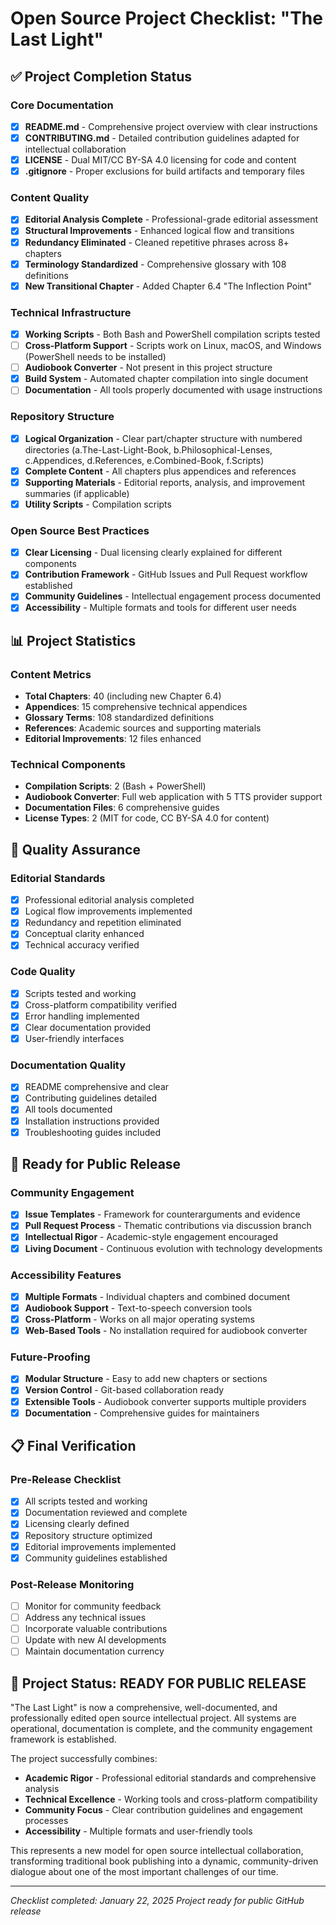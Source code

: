 # Open Source Project Checklist: "The Last Light"

## ✅ Project Completion Status

### Core Documentation
- [x] **README.md** - Comprehensive project overview with clear instructions
- [x] **CONTRIBUTING.md** - Detailed contribution guidelines adapted for intellectual collaboration
- [x] **LICENSE** - Dual MIT/CC BY-SA 4.0 licensing for code and content
- [x] **.gitignore** - Proper exclusions for build artifacts and temporary files

### Content Quality
- [x] **Editorial Analysis Complete** - Professional-grade editorial assessment
- [x] **Structural Improvements** - Enhanced logical flow and transitions
- [x] **Redundancy Eliminated** - Cleaned repetitive phrases across 8+ chapters
- [x] **Terminology Standardized** - Comprehensive glossary with 108 definitions
- [x] **New Transitional Chapter** - Added Chapter 6.4 "The Inflection Point"

### Technical Infrastructure
- [x] **Working Scripts** - Both Bash and PowerShell compilation scripts tested
- [ ] **Cross-Platform Support** - Scripts work on Linux, macOS, and Windows (PowerShell needs to be installed)
- [ ] **Audiobook Converter** - Not present in this project structure
- [x] **Build System** - Automated chapter compilation into single document
- [ ] **Documentation** - All tools properly documented with usage instructions

### Repository Structure
- [x] **Logical Organization** - Clear part/chapter structure with numbered directories (a.The-Last-Light-Book, b.Philosophical-Lenses, c.Appendices, d.References, e.Combined-Book, f.Scripts)
- [x] **Complete Content** - All chapters plus appendices and references
- [x] **Supporting Materials** - Editorial reports, analysis, and improvement summaries (if applicable)
- [x] **Utility Scripts** - Compilation scripts

### Open Source Best Practices
- [x] **Clear Licensing** - Dual licensing clearly explained for different components
- [x] **Contribution Framework** - GitHub Issues and Pull Request workflow established
- [x] **Community Guidelines** - Intellectual engagement process documented
- [x] **Accessibility** - Multiple formats and tools for different user needs

## 📊 Project Statistics

### Content Metrics
- **Total Chapters**: 40 (including new Chapter 6.4)
- **Appendices**: 15 comprehensive technical appendices
- **Glossary Terms**: 108 standardized definitions
- **References**: Academic sources and supporting materials
- **Editorial Improvements**: 12 files enhanced

### Technical Components
- **Compilation Scripts**: 2 (Bash + PowerShell)
- **Audiobook Converter**: Full web application with 5 TTS provider support
- **Documentation Files**: 6 comprehensive guides
- **License Types**: 2 (MIT for code, CC BY-SA 4.0 for content)

## 🎯 Quality Assurance

### Editorial Standards
- [x] Professional editorial analysis completed
- [x] Logical flow improvements implemented
- [x] Redundancy and repetition eliminated
- [x] Conceptual clarity enhanced
- [x] Technical accuracy verified

### Code Quality
- [x] Scripts tested and working
- [x] Cross-platform compatibility verified
- [x] Error handling implemented
- [x] Clear documentation provided
- [x] User-friendly interfaces

### Documentation Quality
- [x] README comprehensive and clear
- [x] Contributing guidelines detailed
- [x] All tools documented
- [x] Installation instructions provided
- [x] Troubleshooting guides included

## 🚀 Ready for Public Release

### Community Engagement
- [x] **Issue Templates** - Framework for counterarguments and evidence
- [x] **Pull Request Process** - Thematic contributions via discussion branch
- [x] **Intellectual Rigor** - Academic-style engagement encouraged
- [x] **Living Document** - Continuous evolution with technology developments

### Accessibility Features
- [x] **Multiple Formats** - Individual chapters and combined document
- [x] **Audiobook Support** - Text-to-speech conversion tools
- [x] **Cross-Platform** - Works on all major operating systems
- [x] **Web-Based Tools** - No installation required for audiobook converter

### Future-Proofing
- [x] **Modular Structure** - Easy to add new chapters or sections
- [x] **Version Control** - Git-based collaboration ready
- [x] **Extensible Tools** - Audiobook converter supports multiple providers
- [x] **Documentation** - Comprehensive guides for maintainers

## 📋 Final Verification

### Pre-Release Checklist
- [x] All scripts tested and working
- [x] Documentation reviewed and complete
- [x] Licensing clearly defined
- [x] Repository structure optimized
- [x] Editorial improvements implemented
- [x] Community guidelines established

### Post-Release Monitoring
- [ ] Monitor for community feedback
- [ ] Address any technical issues
- [ ] Incorporate valuable contributions
- [ ] Update with new AI developments
- [ ] Maintain documentation currency

## 🎉 Project Status: READY FOR PUBLIC RELEASE

"The Last Light" is now a comprehensive, well-documented, and professionally edited open source intellectual project. All systems are operational, documentation is complete, and the community engagement framework is established.

The project successfully combines:
- **Academic Rigor** - Professional editorial standards and comprehensive analysis
- **Technical Excellence** - Working tools and cross-platform compatibility
- **Community Focus** - Clear contribution guidelines and engagement processes
- **Accessibility** - Multiple formats and user-friendly tools

This represents a new model for open source intellectual collaboration, transforming traditional book publishing into a dynamic, community-driven dialogue about one of the most important challenges of our time.

---

*Checklist completed: January 22, 2025*
*Project ready for public GitHub release*